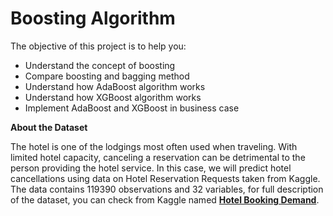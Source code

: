 # Boosting Algorithm

The objective of this project is to help you:
- Understand the concept of boosting
- Compare boosting and bagging method
- Understand how AdaBoost algorithm works
- Understand how XGBoost algorithm works
- Implement AdaBoost and XGBoost in business case

**About the Dataset**


The hotel is one of the lodgings most often used when traveling. With limited hotel capacity, canceling a reservation can be detrimental to the person providing the hotel service. In this case, we will predict hotel cancellations using data on Hotel Reservation Requests taken from Kaggle.
The data contains 119390 observations and 32 variables, for full description of the dataset, you can check from Kaggle named [**Hotel Booking Demand**](https://www.kaggle.com/jessemostipak/hotel-booking-demand/).
